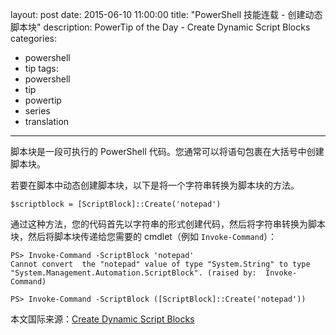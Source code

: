 ﻿layout: post
date: 2015-06-10 11:00:00
title: "PowerShell 技能连载 - 创建动态脚本块"
description: PowerTip of the Day - Create Dynamic Script Blocks
categories:
- powershell
- tip
tags:
- powershell
- tip
- powertip
- series
- translation
---
脚本块是一段可执行的 PowerShell 代码。您通常可以将语句包裹在大括号中创建脚本块。

若要在脚本中动态创建脚本块，以下是将一个字符串转换为脚本块的方法。

    $scriptblock = [ScriptBlock]::Create('notepad')

通过这种方法，您的代码首先以字符串的形式创建代码，然后将字符串转换为脚本块，然后将脚本块传递给您需要的 cmdlet（例如 `Invoke-Command`）：

    PS> Invoke-Command -ScriptBlock 'notepad'
    Cannot convert  the "notepad" value of type "System.String" to type  
    "System.Management.Automation.ScriptBlock". (raised by:  Invoke-Command)
    
    PS> Invoke-Command -ScriptBlock ([ScriptBlock]::Create('notepad'))

<!--more-->
本文国际来源：[Create Dynamic Script Blocks](http://community.idera.com/powershell/powertips/b/tips/posts/create-dynamic-script-blocks)
